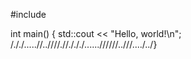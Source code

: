 #include <iostream>

int main() {
    std::cout << "Hello, world!\n";
/././.....//..////.//./././......//////..///..../../}
